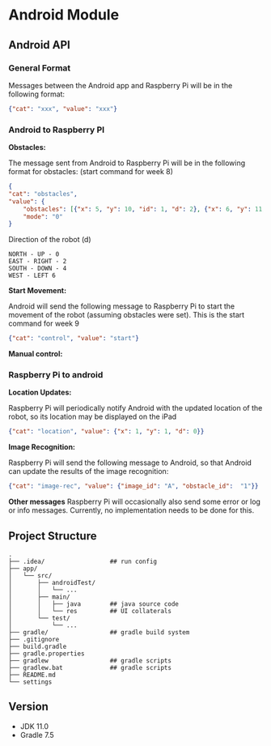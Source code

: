 # Android Module

## Android API

### General Format
Messages between the Android app and Raspberry Pi will be in the following format:

```json
{"cat": "xxx", "value": "xxx"}
```
### Android to Raspberry PI

**Obstacles:**

The message sent from Android to Raspberry Pi will be in the following format for obstacles: (start command for week 8)
```json
{
"cat": "obstacles",
"value": {
    "obstacles": [{"x": 5, "y": 10, "id": 1, "d": 2}, {"x": 6, "y": 11, "id": 2, "d": 4}],
    "mode": "0"
}
```
Direction of the robot (d)

    NORTH - UP - 0
    EAST - RIGHT - 2
    SOUTH - DOWN - 4
    WEST - LEFT 6


**Start Movement:**

Android will send the following message to Raspberry Pi to start the movement of the robot (assuming obstacles were set). This is the start command for week 9
```json
{"cat": "control", "value": "start"}
```

**Manual control:**


### Raspberry Pi to android
**Location Updates:**

Raspberry Pi will periodically notify Android with the updated location of the robot, so its location may be displayed on the iPad
```json
{"cat": "location", "value": {"x": 1, "y": 1, "d": 0}}
```

**Image Recognition:**

Raspberry Pi will send the following message to Android, so that Android can update the results of the image recognition:
```json
{"cat": "image-rec", "value": {"image_id": "A", "obstacle_id":  "1"}}
```
**Other messages**
Raspberry Pi will occasionally also send some error or log or info messages. Currently, no implementation needs to be done for this.

## Project Structure
```
.
├── .idea/                  ## run config
├── app/
│   └── src/
│       ├── androidTest/
│       │   └── ... 
│       ├── main/
│       │   ├── java        ## java source code
│       │   └── res         ## UI collaterals
│       └── test/
│           └── ...
├── gradle/                 ## gradle build system
├── .gitignore
├── build.gradle               
├── gradle.properties     
├── gradlew                 ## gradle scripts
├── gradlew.bat             ## gradle scripts
├── README.md
└── settings
```
## Version
* JDK 11.0
* Gradle 7.5

